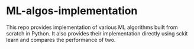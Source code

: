 # ML-algos-implementation
This repo provides implementation of various ML algorithms built from scratch in Python. It also provides their implementation directly using sckit learn and compares the performance of two.
